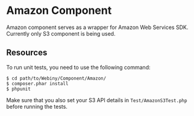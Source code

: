 Amazon Component
=================

Amazon component serves as a wrapper for Amazon Web Services SDK. Currently only S3 component is being used.

Resources
---------
To run unit tests, you need to use the following command:

    $ cd path/to/Webiny/Component/Amazon/
    $ composer.phar install
    $ phpunit

Make sure that you also set your S3 API details in `Test/AmazonS3Test.php` before running the tests.
